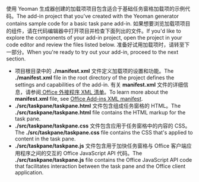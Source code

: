 <span data-ttu-id="5e066-101">使用 Yeoman 生成器创建的加载项项目包含适合于基础任务窗格加载项的示例代码。</span><span class="sxs-lookup"><span data-stu-id="5e066-101">The add-in project that you've created with the Yeoman generator contains sample code for a basic task pane add-in.</span></span> <span data-ttu-id="5e066-102">如果想要浏览加载项项目的组件，请在代码编辑器中打开项目并检查下面列出的文件。</span><span class="sxs-lookup"><span data-stu-id="5e066-102">If you'd like to explore the components of your add-in project, open the project in your code editor and review the files listed below.</span></span> <span data-ttu-id="5e066-103">准备好试用加载项时，请转至下一部分。</span><span class="sxs-lookup"><span data-stu-id="5e066-103">When you're ready to try out your add-in, proceed to the next section.</span></span>

- <span data-ttu-id="5e066-104">项目根目录中的 **./manifest.xml** 文件定义加载项的设置和功能。</span><span class="sxs-lookup"><span data-stu-id="5e066-104">The **./manifest.xml** file in the root directory of the project defines the settings and capabilities of the add-in.</span></span> <span data-ttu-id="5e066-105">有关 **manifest.xml** 文件的详细信息，请参阅[ Office 外接程序 XML 清单](../develop/add-in-manifests.md)。</span><span class="sxs-lookup"><span data-stu-id="5e066-105">To learn more about the **manifest.xml** file, see [Office Add-ins XML manifest](../develop/add-in-manifests.md).</span></span>
- <span data-ttu-id="5e066-106">**./src/taskpane/taskpane.html** 文件包含组成任务窗格的 HTML。</span><span class="sxs-lookup"><span data-stu-id="5e066-106">The **./src/taskpane/taskpane.html** file contains the HTML markup for the task pane.</span></span>
- <span data-ttu-id="5e066-107">**./src/taskpane/taskpane.css** 文件包含应用于任务窗格中的内容的 CSS。</span><span class="sxs-lookup"><span data-stu-id="5e066-107">The **./src/taskpane/taskpane.css** file contains the CSS that's applied to content in the task pane.</span></span>
- <span data-ttu-id="5e066-108">**./src/taskpane/taskpane.js** 文件包含用于加快任务窗格与 Office 客户端应用程序之间的交互的 Office JavaScript API 代码。</span><span class="sxs-lookup"><span data-stu-id="5e066-108">The **./src/taskpane/taskpane.js** file contains the Office JavaScript API code that facilitates interaction between the task pane and the Office client application.</span></span>

